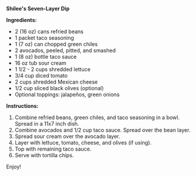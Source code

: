 **Shilee's Seven-Layer Dip**

**Ingredients:**

- 2 (16 oz) cans refried beans
- 1 packet taco seasoning
- 1 (7 oz) can chopped green chiles
- 2 avocados, peeled, pitted, and smashed
- 1 (8 oz) bottle taco sauce
- 16 oz tub sour cream
- 1 1/2 - 2 cups shredded lettuce
- 3/4 cup diced tomato
- 2 cups shredded Mexican cheese
- 1/2 cup sliced black olives (optional)
- Optional toppings: jalapeños, green onions

**Instructions:**

1. Combine refried beans, green chiles, and taco seasoning in a bowl. Spread in a 11x7 inch dish.
2. Combine avocados and 1/2 cup taco sauce. Spread over the bean layer.
3. Spread sour cream over the avocado layer.
4. Layer with lettuce, tomato, cheese, and olives (if using).
5. Top with remaining taco sauce.
6. Serve with tortilla chips.

Enjoy!
